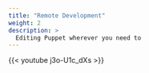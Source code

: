 ```yaml
---
title: "Remote Development"
weight: 2
description: >
  Editing Puppet wherever you need to
---
```


{{< youtube j3o-U1c_dXs >}}